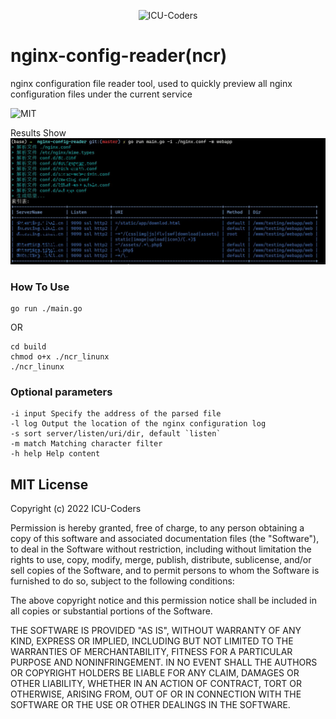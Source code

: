 
 <p align="center" >
   <img src="https://raw.githubusercontent.com/ICU-Coders/IconLib/master/icon.jpg" alt="ICU-Coders" title="ICU-Coders">
 </p>

# nginx-config-reader(ncr)

nginx configuration file reader tool, used to quickly preview all nginx configuration files under the current service

![MIT](https://img.shields.io/badge/License-MIT-blue.svg?style=flat)

Results Show
![example](./example.jpg)

### How To Use

```shell
go run ./main.go
```
OR
```shell
cd build 
chmod o+x ./ncr_linunx
./ncr_linunx
```
### Optional parameters
```
-i input Specify the address of the parsed file 
-l log Output the location of the nginx configuration log
-s sort server/listen/uri/dir, default `listen`
-m match Matching character filter
-h help Help content
```

## MIT License

Copyright (c) 2022 ICU-Coders

Permission is hereby granted, free of charge, to any person obtaining a copy
of this software and associated documentation files (the "Software"), to deal
in the Software without restriction, including without limitation the rights
to use, copy, modify, merge, publish, distribute, sublicense, and/or sell
copies of the Software, and to permit persons to whom the Software is
furnished to do so, subject to the following conditions:

The above copyright notice and this permission notice shall be included in all
copies or substantial portions of the Software.

THE SOFTWARE IS PROVIDED "AS IS", WITHOUT WARRANTY OF ANY KIND, EXPRESS OR
IMPLIED, INCLUDING BUT NOT LIMITED TO THE WARRANTIES OF MERCHANTABILITY,
FITNESS FOR A PARTICULAR PURPOSE AND NONINFRINGEMENT. IN NO EVENT SHALL THE
AUTHORS OR COPYRIGHT HOLDERS BE LIABLE FOR ANY CLAIM, DAMAGES OR OTHER
LIABILITY, WHETHER IN AN ACTION OF CONTRACT, TORT OR OTHERWISE, ARISING FROM,
OUT OF OR IN CONNECTION WITH THE SOFTWARE OR THE USE OR OTHER DEALINGS IN THE
SOFTWARE.